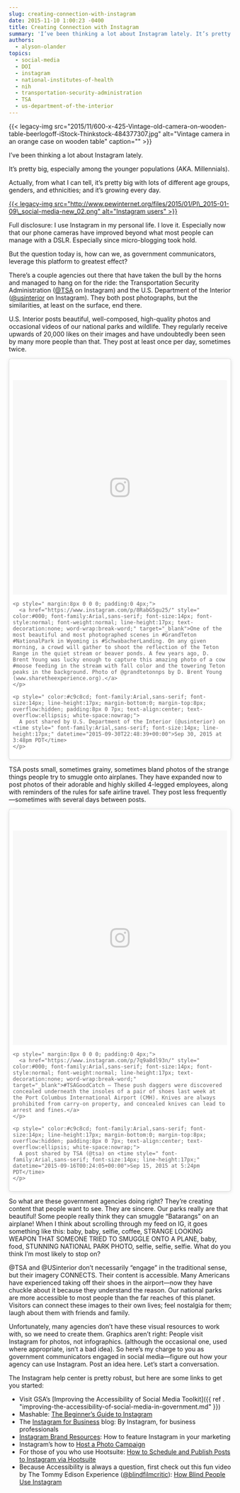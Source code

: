 ```yaml
---
slug: creating-connection-with-instagram
date: 2015-11-10 1:00:23 -0400
title: Creating Connection with Instagram
summary: 'I’ve been thinking a lot about Instagram lately. It’s pretty big, especially among the younger populations (AKA. Millennials). Actually, from what I can tell, it’s pretty big with lots of different age groups, genders, and ethnicities; and it’s growing every day. Full disclosure: I use Instagram in my personal'
authors:
  - alyson-olander
topics:
  - social-media
  - DOI
  - instagram
  - national-institutes-of-health
  - nih
  - transportation-security-administration
  - TSA
  - us-department-of-the-interior
---
```


{{< legacy-img src="2015/11/600-x-425-Vintage-old-camera-on-wooden-table-beerlogoff-iStock-Thinkstock-484377307.jpg" alt="Vintage camera in an orange case on wooden table" caption="" >}}

I’ve been thinking a lot about Instagram lately.

It’s pretty big, especially among the younger populations (AKA. Millennials).

Actually, from what I can tell, it’s pretty big with lots of different age groups, genders, and ethnicities; and it’s growing every day.

[{{< legacy-img src="http://www.pewinternet.org/files/2015/01/PI\_2015-01-09\_social-media-new_02.png" alt="Instagram users" >}}](http://www.pewinternet.org/2015/01/09/social-media-update-2014/pi_2015-01-09_social-media-new_02/)

Full disclosure: I use Instagram in my personal life. I love it. Especially now that our phone cameras have improved beyond what most people can manage with a DSLR. Especially since micro-blogging took hold.

But the question today is, how can we, as government communicators, leverage this platform to greatest effect?

There’s a couple agencies out there that have taken the bull by the horns and managed to hang on for the ride: the Transportation Security Administration ([@TSA](https://instagram.com/tsa/) on Instagram) and the U.S. Department of the Interior ([@usinterior](https://instagram.com/usinterior/) on Instagram). They both post photographs, but the similarities, at least on the surface, end there.

U.S. Interior posts beautiful, well-composed, high-quality photos and occasional videos of our national parks and wildlife. They regularly receive upwards of 20,000 likes on their images and have undoubtedly been seen by many more people than that. They post at least once per day, sometimes twice.

<blockquote class="instagram-media" data-instgrm-captioned data-instgrm-version="7" style=" background:#FFF; border:0; border-radius:3px; box-shadow:0 0 1px 0 rgba(0,0,0,0.5),0 1px 10px 0 rgba(0,0,0,0.15); margin: 1px; max-width:500px; padding:0; width:99.375%; width:-webkit-calc(100% - 2px); width:calc(100% - 2px);">
  <div style="padding:8px;">
    <div style=" background:#F8F8F8; line-height:0; margin-top:40px; padding:50.0% 0; text-align:center; width:100%;">
      <div style=" background:url(data:image/png;base64,iVBORw0KGgoAAAANSUhEUgAAACwAAAAsCAMAAAApWqozAAAABGdBTUEAALGPC/xhBQAAAAFzUkdCAK7OHOkAAAAMUExURczMzPf399fX1+bm5mzY9AMAAADiSURBVDjLvZXbEsMgCES5/P8/t9FuRVCRmU73JWlzosgSIIZURCjo/ad+EQJJB4Hv8BFt+IDpQoCx1wjOSBFhh2XssxEIYn3ulI/6MNReE07UIWJEv8UEOWDS88LY97kqyTliJKKtuYBbruAyVh5wOHiXmpi5we58Ek028czwyuQdLKPG1Bkb4NnM+VeAnfHqn1k4+GPT6uGQcvu2h2OVuIf/gWUFyy8OWEpdyZSa3aVCqpVoVvzZZ2VTnn2wU8qzVjDDetO90GSy9mVLqtgYSy231MxrY6I2gGqjrTY0L8fxCxfCBbhWrsYYAAAAAElFTkSuQmCC); display:block; height:44px; margin:0 auto -44px; position:relative; top:-22px; width:44px;">
      </div>
    </div>

    <p style=" margin:8px 0 0 0; padding:0 4px;">
      <a href="https://www.instagram.com/p/8RabG5gu25/" style=" color:#000; font-family:Arial,sans-serif; font-size:14px; font-style:normal; font-weight:normal; line-height:17px; text-decoration:none; word-wrap:break-word;" target="_blank">One of the most beautiful and most photographed scenes in #GrandTeton #NationalPark in Wyoming is #SchwabacherLanding. On any given morning, a crowd will gather to shoot the reflection of the Teton Range in the quiet stream or beaver ponds. A few years ago, D. Brent Young was lucky enough to capture this amazing photo of a cow #moose feeding in the stream with fall color and the towering Teton peaks in the background. Photo of @grandtetonnps by D. Brent Young (www.sharetheexperience.org).</a>
    </p>

    <p style=" color:#c9c8cd; font-family:Arial,sans-serif; font-size:14px; line-height:17px; margin-bottom:0; margin-top:8px; overflow:hidden; padding:8px 0 7px; text-align:center; text-overflow:ellipsis; white-space:nowrap;">
      A post shared by U.S. Department of the Interior (@usinterior) on <time style=" font-family:Arial,sans-serif; font-size:14px; line-height:17px;" datetime="2015-09-30T22:48:39+00:00">Sep 30, 2015 at 3:48pm PDT</time>
    </p>
  </div>
</blockquote>



TSA posts small, sometimes grainy, sometimes bland photos of the strange things people try to smuggle onto airplanes. They have expanded now to post photos of their adorable and highly skilled 4-legged employees, along with reminders of the rules for safe airline travel. They post less frequently—sometimes with several days between posts.

<blockquote class="instagram-media" data-instgrm-captioned data-instgrm-version="7" style=" background:#FFF; border:0; border-radius:3px; box-shadow:0 0 1px 0 rgba(0,0,0,0.5),0 1px 10px 0 rgba(0,0,0,0.15); margin: 1px; max-width:500px; padding:0; width:99.375%; width:-webkit-calc(100% - 2px); width:calc(100% - 2px);">
  <div style="padding:8px;">
    <div style=" background:#F8F8F8; line-height:0; margin-top:40px; padding:50.0% 0; text-align:center; width:100%;">
      <div style=" background:url(data:image/png;base64,iVBORw0KGgoAAAANSUhEUgAAACwAAAAsCAMAAAApWqozAAAABGdBTUEAALGPC/xhBQAAAAFzUkdCAK7OHOkAAAAMUExURczMzPf399fX1+bm5mzY9AMAAADiSURBVDjLvZXbEsMgCES5/P8/t9FuRVCRmU73JWlzosgSIIZURCjo/ad+EQJJB4Hv8BFt+IDpQoCx1wjOSBFhh2XssxEIYn3ulI/6MNReE07UIWJEv8UEOWDS88LY97kqyTliJKKtuYBbruAyVh5wOHiXmpi5we58Ek028czwyuQdLKPG1Bkb4NnM+VeAnfHqn1k4+GPT6uGQcvu2h2OVuIf/gWUFyy8OWEpdyZSa3aVCqpVoVvzZZ2VTnn2wU8qzVjDDetO90GSy9mVLqtgYSy231MxrY6I2gGqjrTY0L8fxCxfCBbhWrsYYAAAAAElFTkSuQmCC); display:block; height:44px; margin:0 auto -44px; position:relative; top:-22px; width:44px;">
      </div>
    </div>

    <p style=" margin:8px 0 0 0; padding:0 4px;">
      <a href="https://www.instagram.com/p/7q9a8dl93n/" style=" color:#000; font-family:Arial,sans-serif; font-size:14px; font-style:normal; font-weight:normal; line-height:17px; text-decoration:none; word-wrap:break-word;" target="_blank">#TSAGoodCatch – These push daggers were discovered concealed underneath the insoles of a pair of shoes last week at the Port Columbus International Airport (CMH). Knives are always prohibited from carry-on property, and concealed knives can lead to arrest and fines.</a>
    </p>

    <p style=" color:#c9c8cd; font-family:Arial,sans-serif; font-size:14px; line-height:17px; margin-bottom:0; margin-top:8px; overflow:hidden; padding:8px 0 7px; text-align:center; text-overflow:ellipsis; white-space:nowrap;">
      A post shared by TSA (@tsa) on <time style=" font-family:Arial,sans-serif; font-size:14px; line-height:17px;" datetime="2015-09-16T00:24:05+00:00">Sep 15, 2015 at 5:24pm PDT</time>
    </p>
  </div>
</blockquote>



So what are these government agencies doing right? They’re creating content that people want to see. They are sincere. Our parks really are that beautiful! Some people really think they can smuggle “Batarangs” on an airplane! When I think about scrolling through my feed on IG, it goes something like this: baby, baby, selfie, coffee, STRANGE LOOKING WEAPON THAT SOMEONE TRIED TO SMUGGLE ONTO A PLANE, baby, food, STUNNING NATIONAL PARK PHOTO, selfie, selfie, selfie. What do you think I’m most likely to stop on?

@TSA and @USinterior don’t necessarily “engage” in the traditional sense, but their imagery CONNECTS. Their content is accessible. Many Americans have experienced taking off their shoes in the airport—now they have chuckle about it because they understand the reason. Our national parks are more accessible to most people than the far reaches of this planet. Visitors can connect these images to their own lives; feel nostalgia for them; laugh about them with friends and family.

Unfortunately, many agencies don’t have these visual resources to work with, so we need to create them. Graphics aren’t right: People visit Instagram for photos, not infographics. (although the occasional one, used where appropriate, isn’t a bad idea). So here’s my charge to you as government communicators engaged in social media—figure out how your agency can use Instagram. Post an idea here. Let’s start a conversation.

The Instagram help center is pretty robust, but here are some links to get you started:

  * Visit GSA’s [Improving the Accessibility of Social Media Toolkit]({{ ref . "improving-the-accessibility-of-social-media-in-government.md" }})
  * Mashable: [The Beginner’s Guide to Instagram](http://mashable.com/2012/05/29/instagram-for-beginners/#0C1I2YQQ18qL)
  * The [Instagram for Business](http://blog.business.instagram.com/) blog: By Instagram, for business professionals
  * [Instagram Brand Resources](https://www.instagram-brand.com/): How to feature Instagram in your marketing
  * Instagram’s how to [Host a Photo Campaign](https://help.instagram.com/464700830247492/)
  * For those of you who use Hootsuite: [How to Schedule and Publish Posts to Instagram via Hootsuite](https://hootsuite.com/resources/hoot-tip/how-to-add-instagram-to-your-hootsuite-dashboard)
  * Because Accessibility is always a question, first check out this fun video by The Tommy Edison Experience ([@blindfilmcritic](https://instagram.com/blindfilmcritic/)): [How Blind People Use Instagram](https://www.youtube.com/watch?v=P1e7ZCKQfMA)
